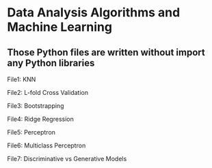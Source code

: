 # Data Analysis Algorithms and Machine Learning

## Those Python files are written without import any Python libraries

File1: KNN

File2: L-fold Cross Validation

File3: Bootstrapping

File4: Ridge Regression

File5: Perceptron

File6: Multiclass Perceptron

File7: Discriminative vs Generative Models
